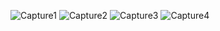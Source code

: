 ![Capture1](https://user-images.githubusercontent.com/114738289/209915074-79e99923-8883-4234-87eb-bb3d9b983dd2.PNG)
![Capture2](https://user-images.githubusercontent.com/114738289/209915083-e04c6c1a-0647-41c0-82eb-6914dca2bd9c.PNG)
![Capture3](https://user-images.githubusercontent.com/114738289/209915089-98e61a14-3a2c-4c91-aaec-2099c6d7d832.PNG)
![Capture4](https://user-images.githubusercontent.com/114738289/209915097-482890e9-4712-467e-b84d-5eddb0e8e4cf.PNG)
